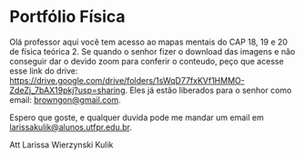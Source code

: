 # Portfólio Física

Olá professor aqui você tem acesso ao mapas mentais do CAP 18, 19 e 20 de física teórica 2. Se quando o senhor fizer o download das imagens e não conseguir dar o devido zoom para conferir o conteudo, peço que acesse esse link do drive: https://drive.google.com/drive/folders/1sWqD77fxKVf1HMMO-ZdeZj_7bAX19pkj?usp=sharing. 
Eles já estão liberados para o senhor como email: browngon@gmail.com.

Espero que goste, e qualquer duvida pode me mandar um email em larissakulik@alunos.utfpr.edu.br. 

Att Larissa Wierzynski Kulik
